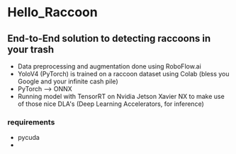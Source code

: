 # Hello_Raccoon

## End-to-End solution to detecting raccoons in your trash 
- Data preprocessing and augmentation done using RoboFlow.ai
- YoloV4 (PyTorch) is trained on a raccoon dataset using Colab (bless you Google and your infinite cash pile) 
- PyTorch --> ONNX 
- Running model with TensorRT on Nvidia Jetson Xavier NX to make use of those nice DLA's (Deep Learning Accelerators, for inference)

### requirements
- pycuda
- 
